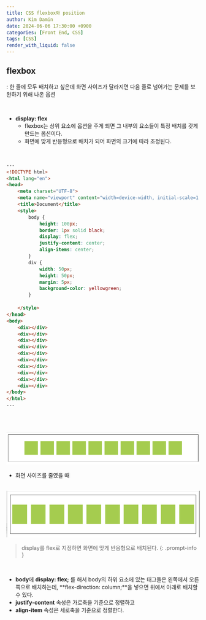 ```yaml
---
title: CSS flexbox와 position
author: Kim Damin
date: 2024-06-06 17:30:00 +0900
categories: [Front End, CSS]
tags: [CSS]
render_with_liquid: false
---
```


## flexbox

: 한 줄에 모두 배치하고 싶은데 화면 사이즈가 달라지면 다음 줄로 넘어가는 문제를 보완하기 위해 나온 옵션

<br/>

- **display: flex**
  - flexbox는 상위 요소에 옵션을 주게 되면 그 내부의   요소들이 특정 배치를 갖게 만드는 옵션이다.
  - 화면에 맞게 반응형으로 배치가 되어 화면의 크기에 따라 조정된다.

<br/>

```html
---
<!DOCTYPE html>
<html lang="en">
<head>
    <meta charset="UTF-8">
    <meta name="viewport" content="width=device-width, initial-scale=1.0">
    <title>Document</title>
    <style>
        body {
            height: 100px;
            border: 1px solid black;
            display: flex;
            justify-content: center;
            align-items: center;
        }
        div {
            width: 50px;
            height: 50px;
            margin: 5px;
            background-color: yellowgreen;
        }

    </style>
</head>
<body>
    <div></div>
    <div></div>
    <div></div>
    <div></div>
    <div></div>
    <div></div>
    <div></div>
    <div></div>
    <div></div>
    <div></div>
</body>
</html>
---
```
<br/><br/>

<img src="assets/img/css/flexbox1.png" />

- 화면 사이즈를 줄였을 때
<br/>
<img src="assets/img/css/flexbox2.png" />

> display를 flex로 지정하면 화면에 맞게 반응형으로 배치된다.
{: .prompt-info }

<br/>

- **body**에 **display: flex;** 를 해서 body의 하위 요소에 있는 태그들은 왼쪽에서 오른쪽으로 배치하는데, **flex-direction: column;**을 넣으면 위에서 아래로 배치할 수 있다.
- **justify-content** 속성은 가로축을 기준으로 정렬하고
- **align-item** 속성은 세로축을 기준으로 정렬한다.

<br/>